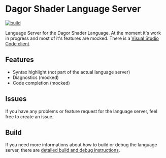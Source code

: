 # Dagor Shader Language Server

[![build](https://github.com/Gaijin-Games-KFT/Dagor-Shader-Language-Server/actions/workflows/build.yml/badge.svg)](https://github.com/Gaijin-Games-KFT/Dagor-Shader-Language-Server/actions/workflows/build.yml)

Language Server for the Dagor Shader Language. At the moment it's work in progress and most of it's features are mocked. There is a [Visual Studio Code client](https://github.com/Gaijin-Games-KFT/Dagor-Shader-Language-Support-for-Visual-Studio-Code).

## Features

-   Syntax highlight (not part of the actual language server)
-   Diagnostics (mocked)
-   Code completion (mocked)

## Issues

If you have any problems or feature request for the language server, feel free to create an issue.

## Build

If you need more informations about how to build or debug the language server, there are [detailed build and debug instructions](https://github.com/Gaijin-Games-KFT/Dagor-Shader-Language-Server/blob/main/BUILD.md).
